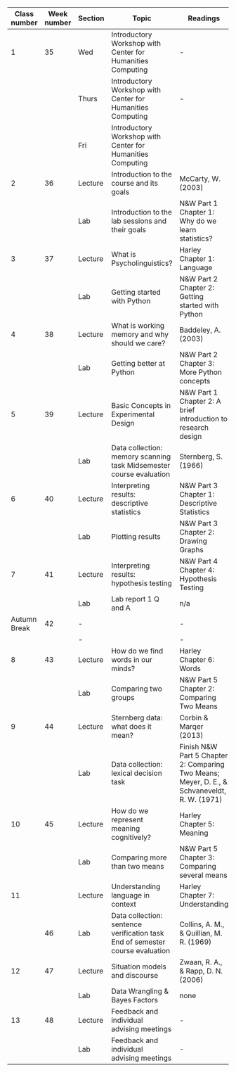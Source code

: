 | Class number | Week number | Section | Topic                                                                         | Readings                                                                                     |
|--------------|-------------|---------|-------------------------------------------------------------------------------|----------------------------------------------------------------------------------------------|
| 1            | 35          | Wed     | Introductory Workshop with Center for Humanities Computing                    | -                                                                                            |
|              |             | Thurs   | Introductory Workshop with Center for Humanities Computing                    | -                                                                                            |
|              |             | Fri     | Introductory Workshop with Center for Humanities Computing                    |                                                                                              |
| 2            | 36          | Lecture | Introduction to the course and its goals                                      | McCarty, W. (2003)                                                                           |
|              |             | Lab     | Introduction to the lab sessions and their goals                              | N&W Part 1 Chapter 1: Why do we learn statistics?                                            |
| 3            | 37          | Lecture | What is Psycholinguistics?                                                    | Harley Chapter 1: Language                                                                   |
|              |             | Lab     | Getting started with Python                                                   | N&W Part 2 Chapter 2: Getting started with Python                                            |
| 4            | 38          | Lecture | What is working memory and why should we care?                                | Baddeley, A. (2003)                                                                          |
|              |             | Lab     | Getting better at Python                                                      | N&W Part 2 Chapter 3: More Python concepts                                                   |
| 5            | 39          | Lecture | Basic Concepts in Experimental Design                                         | N&W Part 1 Chapter 2: A brief introduction to research design                                |
|              |             | Lab     | Data collection: memory scanning task Midsemester course evaluation           | Sternberg, S. (1966)                                                                         |
| 6            | 40          | Lecture | Interpreting results: descriptive statistics                                  | N&W Part 3 Chapter 1: Descriptive Statistics                                                 |
|              |             | Lab     | Plotting results                                                              | N&W Part 3 Chapter 2: Drawing Graphs                                                         |
| 7            | 41          | Lecture | Interpreting results: hypothesis testing                                      | N&W Part 4 Chapter 4: Hypothesis Testing                                                     |
|              |             | Lab     | Lab report 1 Q and A                                                          | n/a                                                                                          |
| Autumn Break | 42          | -       |                                                                               | -                                                                                            |
|              |             | -       |                                                                               | -                                                                                            |
| 8            | 43          | Lecture | How do we find words in our minds?                                            | Harley Chapter 6: Words                                                                      |
|              |             | Lab     | Comparing two groups                                                          | N&W Part 5 Chapter 2: Comparing Two Means                                                    |
| 9            | 44          | Lecture | Sternberg data: what does it mean?                                            | Corbin & Marqer (2013)                                                                       |
|              |             | Lab     | Data collection: lexical decision task                                        | Finish N&W Part 5 Chapter 2: Comparing Two Means; Meyer, D. E., & Schvaneveldt, R. W. (1971) |
| 10           | 45          | Lecture | How do we represent meaning cognitively?                                      | Harley Chapter 5: Meaning                                                                    |
|              |             | Lab     | Comparing more than two means                                                 | N&W Part 5 Chapter 3: Comparing several means                                                |
| 11           |             | Lecture | Understanding language in context                                             | Harley Chapter 7: Understanding                                                              |
|              | 46          | Lab     | Data collection: sentence verification task End of semester course evaluation | Collins, A. M., & Quillian, M. R. (1969)                                                     |
| 12           | 47          | Lecture | Situation models and discourse                                                | Zwaan, R. A., & Rapp, D. N. (2006)                                                           |
|              |             | Lab     | Data Wrangling & Bayes Factors                                                | none                                                                                         |
| 13           | 48          | Lecture | Feedback and individual advising meetings                                     | -                                                                                            |
|              |             | Lab     | Feedback and individual advising meetings                                     | -                                                                                            |